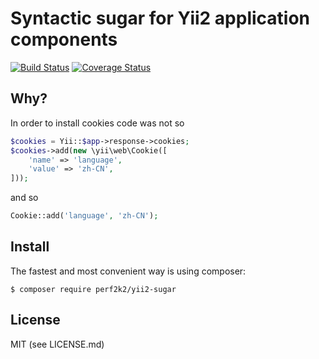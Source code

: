 # Syntactic sugar for Yii2 application components
[![Build Status](https://travis-ci.org/perf2k2/yii2-sugar.svg?branch=master)](https://travis-ci.org/perf2k2/yii2-sugar) [![Coverage Status](https://coveralls.io/repos/github/perf2k2/yii2-sugar/badge.svg?branch=master)](https://coveralls.io/github/perf2k2/yii2-sugar?branch=master)

## Why? 
In order to install cookies code was not so

```php
$cookies = Yii::$app->response->cookies;
$cookies->add(new \yii\web\Cookie([
    'name' => 'language',
    'value' => 'zh-CN',
]));
```

and so

```php
Cookie::add('language', 'zh-CN');
```

## Install
The fastest and most convenient way is using composer:

`$ composer require perf2k2/yii2-sugar`

## License
MIT (see LICENSE.md)